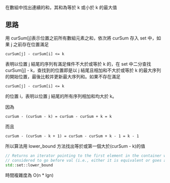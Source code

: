在數組中找出連續的和，其和為等於 k 或小於 k 的最大值

## 思路

用 curSum[j]表示位置之前所有數組元素之和，依次將 curSum 存入 set 中，如果 j 之前存在位置滿足

```
curSum[j] - curSum[i] <= k
```

表明以位置 j 結尾的序列有滿足條件不大於或等於 k 的，在 set 中二分查找 curSum[j] - k，查找到的位置即是以 j 結尾且相加和不大於或等於 k 的最大序列的開始位置，最後比較并更新最大序列和。如果不存在滿足

```
curSum[j] - curSum[i] <= k
```

的位置 i，表明以位置 j 結尾的所有序列相加和均大於 k。

因為

```
curSum - (curSum - k) = curSum - curSum + k = k
```

而且

```
curSum - (curSum - k + 1) = curSum - curSum + k - 1 = k - 1
```

所以算法用 lower_bound 方法找出等於或第一個大於(curSum - k)的值

```cpp
// Returns an iterator pointing to the first element in the container which is not
// considered to go before val (i.e., either it is equivalent or goes after).
std::set::lower_bound
```

時間複雜度為 O(n \* lgn)
